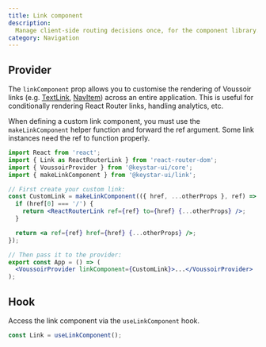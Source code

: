 ```yaml
---
title: Link component
description:
  Manage client-side routing decisions once, for the component library.
category: Navigation
---
```


## Provider

The `linkComponent` prop allows you to customise the rendering of Voussoir links
(e.g. [TextLink](/package/link/text-link), [NavItem](/package/nav-list)) across
an entire application. This is useful for conditionally rendering React Router
links, handling analytics, etc.

When defining a custom link component, you must use the `makeLinkComponent`
helper function and forward the ref argument. Some link instances need the ref
to function properly.

```jsx
import React from 'react';
import { Link as ReactRouterLink } from 'react-router-dom';
import { VoussoirProvider } from '@keystar-ui/core';
import { makeLinkComponent } from '@keystar-ui/link';

// First create your custom link:
const CustomLink = makeLinkComponent(({ href, ...otherProps }, ref) => {
  if (href[0] === '/') {
    return <ReactRouterLink ref={ref} to={href} {...otherProps} />;
  }

  return <a ref={ref} href={href} {...otherProps} />;
});

// Then pass it to the provider:
export const App = () => (
  <VoussoirProvider linkComponent={CustomLink}>...</VoussoirProvider>
);
```

## Hook

Access the link component via the `useLinkComponent` hook.

```jsx
const Link = useLinkComponent();
```
